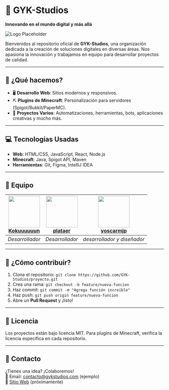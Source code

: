 # 🚀 GYK-Studios 
**Innovando en el mundo digital y más allá**  

![Logo Placeholder](https://via.placeholder.com/150x50?text=GYK-Studios+Logo)  

Bienvenidos al repositorio oficial de **GYK-Studios**, una organización dedicada a la creación de soluciones digitales en diversas áreas. Nos apasiona la innovación y trabajamos en equipo para desarrollar proyectos de calidad.  

---  

## 🌟 **¿Qué hacemos?**  
- 🖥️ **Desarrollo Web**: Sitios modernos y responsivos.  
- ⛏️ **Plugins de Minecraft**: Personalización para servidores (Spigot/Bukkit/PaperMC).  
- 🔧 **Proyectos Varios**: Automatizaciones, herramientas, bots, aplicaciones creativas y mucho más.  

---  

## 💻 **Tecnologías Usadas**  
- **Web**: HTML/CSS, JavaScript, React, Node.js  
- **Minecraft**: Java, Spigot API, Maven  
- **Herramientas**: Git, Figma, IntelliJ IDEA  

---  

## 👥 **Equipo**  
| [<img src="https://github.com/Kokuuuuuun.png" width=100><br>**Kokuuuuuun**](https://github.com/Kokuuuuuun) | [<img src="https://github.com/plataer.png" width=100><br>**plataer**](https://github.com/plataer) | [<img src="https://github.com/yoscarmjp.png" width=100><br>**yoscarmjp**](https://github.com/yoscarmjp) |  
| :---: | :---: | :---: |  
| *Desarrollador* | *Desarrollador* | *desarrollador y diseñador* |  

---  

## 🤝 **¿Cómo contribuir?**  
1. Clona el repositorio: `git clone https://github.com/GYK-Studios/proyecto.git`  
2. Crea una rama: `git checkout -b feature/nueva-funcion`  
3. Haz commit: `git commit -m "Agrega función increíble"`  
4. Haz push: `git push origin feature/nueva-funcion`  
5. Abre un **Pull Request** y ¡listo!  

---  

## 📄 **Licencia**  
Los proyectos están bajo licencia MIT. Para plugins de Minecraft, verifica la licencia específica en cada repositorio.  

---  

## 📩 **Contacto**  
¿Tienes una idea? ¡Colaboremos!  
📧 Email: contacto@gykstudios.com (ejemplo)  
🔗 [Sitio Web](https://gykstudios.com) (próximamente)  
